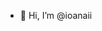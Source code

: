 - 👋 Hi, I’m @ioanaii

<!---
ioanaii/ioanaii is a ✨ special ✨ repository because its `README.md` (this file) appears on your GitHub profile.
You can click the Preview link to take a look at your changes.
--->
